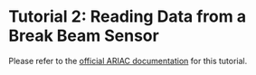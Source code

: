 # Tutorial 2: Reading Data from a Break Beam Sensor

Please refer to the [official ARIAC documentation](https://ariac.readthedocs.io/en/latest/tutorials/tutorial_2.html) for this tutorial.
